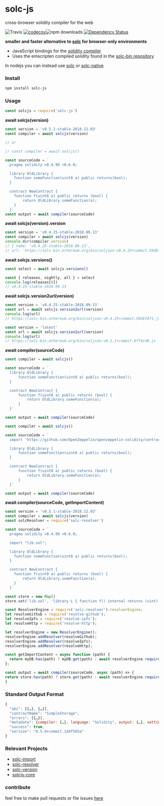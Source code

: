 # solc-js
cross-browser solidity compiler for the web

![Travis](https://img.shields.io/travis/ethereum-play/solc-js.svg)
[![codecov](https://codecov.io/gh/ethereum-play/solc-js/branch/master/graph/badge.svg)](https://codecov.io/gh/alincode/ethereum-play/solc-js)![npm downloads](https://img.shields.io/npm/dt/ethereum-play/solc-js.svg)
[![Dependency Status](https://img.shields.io/david/ethereum-play/solc-js.svg?style=flat)](https://david-dm.org/ethereum-play/solc-js)

**smaller and faster alternative to [solc](https://www.npmjs.com/package/solc) for browser-only environments**
* JavaScript bindings for the [solidity compiler](https://github.com/ethereum/solidity)
* Uses the emscripten compiled solidity found in the [solc-bin repository](https://github.com/ethereum/solc-bin)

In nodejs you can instead use [solc](https://www.npmjs.com/package/solc) or [solc-native](https://www.npmjs.com/package/solc-native)

### Install

```sh
npm install solc-js
```

### Usage

```js
const solcjs = require('solc-js')
```
**await solcjs(version)**

```js
const version = 'v0.5.1-stable-2018.12.03'
const compiler = await solcjs(version)

// or

// const compiler = await solcjs()

const sourceCode = `
  pragma solidity >0.4.99 <0.6.0;

  library OldLibrary {
    function someFunction(uint8 a) public returns(bool);
  }

  contract NewContract {
    function f(uint8 a) public returns (bool) {
        return OldLibrary.someFunction(a);
    }
  }`
const output = await compiler(sourceCode)
```

**await solcjs(version).version**

```js
const version = 'v0.4.25-stable-2018.09.13'
const compiler = await solcjs(version)
console.dir(compiler.version)
// { name: 'v0.4.25-stable-2018.09.13',
// url: 'https://solc-bin.ethereum.org/bin/soljson-v0.4.25+commit.59dbf8f1.js' }
```

**await solcjs.versions()**

```js
const select = await solcjs.versions()

const { releases, nightly, all } = select
console.log(releases[0])
// v0.4.25-stable-2018.09.13
```
<!--
```js
const list = ''
const select = await solcjs.versions(list)

const { releases, nightly, all } = select
console.log(releases[0])
``` -->

**await solcjs.version2url(version)**

```js
const version = 'v0.4.25-stable-2018.09.13'
const url = await solcjs.version2url(version)
console.log(url)
// https://solc-bin.ethereum.org/bin/soljson-v0.4.25+commit.59dbf8f1.js
```

```js
const version = 'latest'
const url = await solcjs.version2url(version)
console.log(url)
// https://solc-bin.ethereum.org/bin/soljson-v0.1.1+commit.6ff4cd6.js
```

**await compiler(sourceCode)**

```js
const compiler = await solcjs()

const sourceCode = `
  library OldLibrary {
      function someFunction(uint8 a) public returns(bool);
  }

  contract NewContract {
      function f(uint8 a) public returns (bool) {
          return OldLibrary.someFunction(a);
      }
  }`

const output = await compiler(sourceCode)
```

```js
const compiler = await solcjs()

const sourceCode = `
  import 'https://github.com/OpenZeppelin/openzeppelin-solidity/contracts/math/SafeMath.sol';

  library OldLibrary {
      function someFunction(uint8 a) public returns(bool);
  }

  contract NewContract {
      function f(uint8 a) public returns (bool) {
          return OldLibrary.someFunction(a);
      }
  }`

const output = await compiler(sourceCode)
```

**await compiler(sourceCode, getImportContent)**

```js
const version = 'v0.5.1-stable-2018.12.03'
const compiler = await solcjs(version)
const solcResolver = require('solc-resolver')

const sourceCode = `
  pragma solidity >0.4.99 <0.6.0;

  import "lib.sol";

  library OldLibrary {
    function someFunction(uint8 a) public returns(bool);
  }

  contract NewContract {
    function f(uint8 a) public returns (bool) {
        return OldLibrary.someFunction(a);
    }
  }`

const store = new Map()
store.set('lib.sol', 'library L { function f() internal returns (uint) { return 7; } }')

const ResolverEngine = require('solc-resolver').resolverEngine;
let resolveGithub = require('resolve-github');
let resolveIpfs = require('resolve-ipfs');
let resolveHttp = require('resolve-http');

let resolverEngine = new ResolverEngine();
resolverEngine.addResolver(resolveGithub);
resolverEngine.addResolver(resolveIpfs);
resolverEngine.addResolver(resolveHttp);

const getImportContent = async function (path) {
  return myDB.has(path) ? myDB.get(path) : await resolverEngine.require(path);
};

const output = await compiler(sourceCode, async (path) => {
return store.has(path) ? store.get(path) : await resolverEngine.require(path))
}
```

### Standard Output Format

```js
{
  "abi": [{…}, {…}],
  "contractName": "SimpleStorage",
  "errors": [{…}],
  "metadata": {compiler: {…}, language: "Solidity", output: {…}, settings: {…}, sources: {…}, …},
  "success": true,
  "version": "0.5.0+commit.1d4f565a"
}
```

### Relevant Projects

* [solc-import](https://github.com/alincode/solc-import)
* [solc-resolver](https://github.com/alincode/solc-resolver)
* [solc-version](https://github.com/alincode/solc-version)
* [solcjs-core](https://github.com/alincode/solcjs-core)

### contribute
feel free to make pull requests or file issues [here](https://github.com/ethereum/play/issues)
